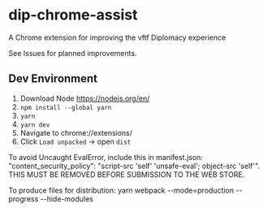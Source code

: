 # dip-chrome-assist
A Chrome extension for improving the vftf Diplomacy experience

See Issues for planned improvements.

## Dev Environment

1) Download Node https://nodejs.org/en/
2) `npm install --global yarn`
3) `yarn`
4) `yarn dev`
5) Navigate to chrome://extensions/
6) Click `Load unpacked` -> open `dist`

To avoid Uncaught EvalError, include this in manifest.json: "content_security_policy": "script-src 'self' 'unsafe-eval'; object-src 'self'".  THIS MUST BE REMOVED BEFORE SUBMISSION TO THE WEB STORE.

To produce files for distribution:  yarn webpack --mode=production --progress --hide-modules